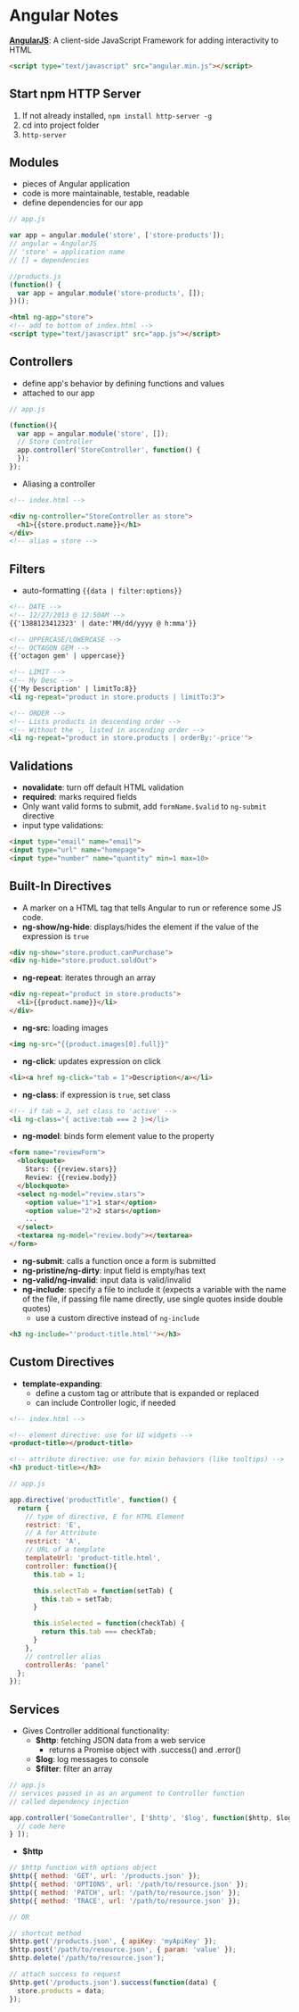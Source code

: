 Angular Notes
=============
**[AngularJS](http://angularjs.org)**: A client-side JavaScript Framework for adding interactivity to HTML
```html
<script type="text/javascript" src="angular.min.js"></script>
```

Start npm HTTP Server
---------------------
1. If not already installed, `npm install http-server -g`
1. cd into project folder
1. `http-server`

Modules
-------
- pieces of Angular application
- code is more maintainable, testable, readable
- define dependencies for our app
```javascript
// app.js

var app = angular.module('store', ['store-products']);
// angular = AngularJS
// 'store' = application name
// [] = dependencies

//products.js
(function() {
  var app = angular.module('store-products', []);
})();
```
```html
<html ng-app="store">
<!-- add to bottom of index.html -->
<script type="text/javascript" src="app.js"></script>
```

Controllers
-----------
- define app's behavior by defining functions and values
- attached to our app
```javascript
// app.js

(function(){
  var app = angular.module('store', []);
  // Store Controller
  app.controller('StoreController', function() {
  });
});
```

- Aliasing a controller
```html
<!-- index.html -->

<div ng-controller="StoreController as store">
  <h1>{{store.product.name}}</h1>
</div>
<!-- alias = store -->
```

Filters
-------
- auto-formatting `{{data | filter:options}}`
```html
<!-- DATE -->
<!-- 12/27/2013 @ 12:50AM --> 
{{'1388123412323' | date:'MM/dd/yyyy @ h:mma'}}

<!-- UPPERCASE/LOWERCASE -->
<!-- OCTAGON GEM -->
{{'octagon gem' | uppercase}}

<!-- LIMIT -->
<!-- My Desc -->
{{'My Description' | limitTo:8}}
<li ng-repeat="product in store.products | limitTo:3">

<!-- ORDER -->
<!-- Lists products in descending order -->
<!-- Without the -, listed in ascending order -->
<li ng-repeat="product in store.products | orderBy:'-price'">
```

Validations
-----------
- **novalidate**: turn off default HTML validation
- **required**: marks required fields
- Only want valid forms to submit, add `formName.$valid` to `ng-submit` directive
- input type validations:
```html
<input type="email" name="email">
<input type="url" name="homepage">
<input type="number" name="quantity" min=1 max=10>
```

Built-In Directives
-------------------
- A marker on a HTML tag that tells Angular to run or reference some JS code.
- **ng-show/ng-hide**: displays/hides the element if the value of the expression is `true`
```html
<div ng-show="store.product.canPurchase">
<div ng-hide="store.product.soldOut">
```
- **ng-repeat**: iterates through an array
```html
<div ng-repeat="product in store.products">
  <li>{{product.name}}</li>
</div>
```
- **ng-src**: loading images
```html
<img ng-src="{{product.images[0].full}}"
```
- **ng-click**: updates expression on click
```html
<li><a href ng-click="tab = 1">Description</a></li>
```
- **ng-class**: if expression is `true`, set class
```html
<!-- if tab = 2, set class to 'active' -->
<li ng-class="{ active:tab === 2 }></li>
```
- **ng-model**: binds form element value to the property
```html
<form name="reviewForm">
  <blockquote>
    Stars: {{review.stars}}
    Review: {{review.body}}
  </blockquote>
  <select ng-model="review.stars">
    <option value="1">1 star</option>
    <option value="2">2 stars</option>
    ...
  </select>
  <textarea ng-model="review.body"></textarea>
</form>
```
- **ng-submit**: calls a function once a form is submitted
- **ng-pristine/ng-dirty**: input field is empty/has text
- **ng-valid/ng-invalid**: input data is valid/invalid
- **ng-include**: specify a file to include it (expects a variable with the name of the file, if passing file name directly, use single quotes inside double quotes)
  - use a custom directive instead of `ng-include`
```html
<h3 ng-include="'product-title.html'"></h3>
```

Custom Directives
-----------------
- **template-expanding**: 
  - define a custom tag or attribute that is expanded or replaced
  - can include Controller logic, if needed
```html
<!-- index.html -->

<!-- element directive: use for UI widgets -->
<product-title></product-title>

<!-- attribute directive: use for mixin behaviors (like tooltips) -->
<h3 product-title></h3>
```
```javascript
// app.js

app.directive('productTitle', function() {
  return {
    // type of directive, E for HTML Element
    restrict: 'E',
    // A for Attribute
    restrict: 'A',
    // URL of a template
    templateUrl: 'product-title.html',
    controller: function(){
      this.tab = 1;

      this.selectTab = function(setTab) {
        this.tab = setTab;
      }

      this.isSelected = function(checkTab) {
        return this.tab === checkTab;
      }
    },
    // controller alias
    controllerAs: 'panel'
  };
});
```

Services
--------
- Gives Controller additional functionality:
  - **$http**: fetching JSON data from a web service
    - returns a Promise object with .success() and .error()
  - **$log**: log messages to console
  - **$filter**: filter an array

```javascript
// app.js
// services passed in as an argument to Controller function
// called dependency injection

app.controller('SomeController', ['$http', '$log', function($http, $log) {
  // code here
} ]);
```
- **$http**
```javascript
// $http function with options object
$http({ method: 'GET', url: '/products.json' });
$http({ method: 'OPTIONS', url: '/path/to/resource.json' });
$http({ method: 'PATCH', url: '/path/to/resource.json' });
$http({ method: 'TRACE', url: '/path/to/resource.json' });

// OR

// shortcut method
$http.get('/products.json', { apiKey: 'myApiKey' });
$http.post('/path/to/resource.json', { param: 'value' });
$http.delete('/path/to/resource.json');

// attach success to request
$http.get('/products.json').success(function(data) {
  store.products = data;
});
```
